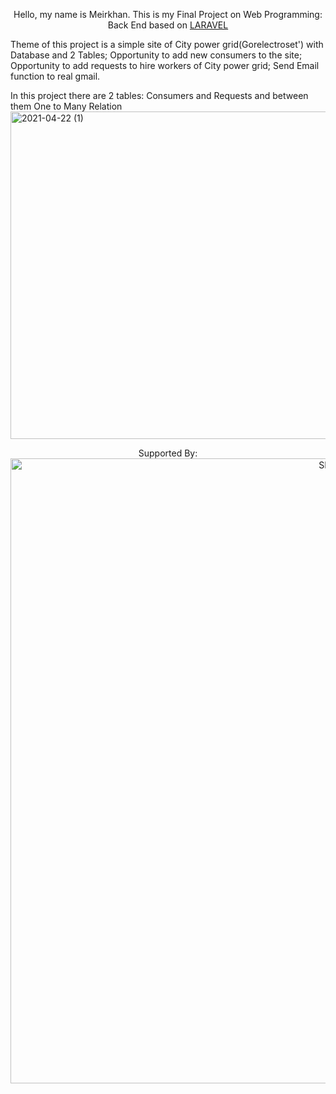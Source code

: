 <p align="center">
Hello, my name is Meirkhan.
This is my Final Project on Web Programming: Back End based on <a href="https://laravel.com">LARAVEL</a>


Theme of this project is a simple site of City power grid(Gorelectroset') with 
Database and 2 Tables;
Opportunity to add new consumers to the site;
Opportunity to add requests to hire workers of City power grid;
Send Email function to real gmail.


In this project there are 2 tables: Consumers and Requests and between them One to Many Relation
<img width="524" alt="2021-04-22 (1)" src="https://user-images.githubusercontent.com/78606331/115603155-a1379000-a301-11eb-857a-ad186e4caedc.png">
</p>

<p align="center">
Supported By:
 <a href="https://sdu.edu.kz/" ><img src="https://upload.wikimedia.org/wikipedia/commons/9/9f/New_logo_SDU.jpg" width="1000px" alt="SDU"></a>
</p>
